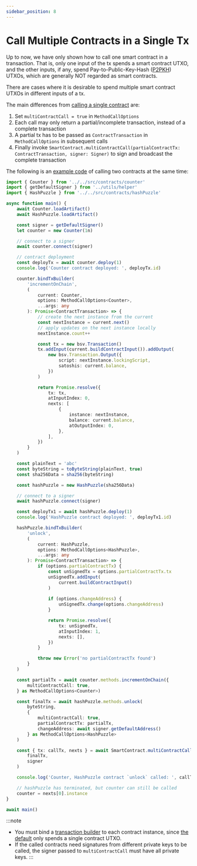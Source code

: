 ```yaml
---
sidebar_position: 8
---
```


# Call Multiple Contracts in a Single Tx

Up to now, we have only shown how to call one smart contract in a transaction. That is, only one input of the tx spends a smart contract UTXO, and the other inputs, if any, spend Pay-to-Public-Key-Hash ([P2PKH](https://learnmeabitcoin.com/guide/p2pkh)) UTXOs, which are generally NOT regarded as smart contracts.

There are cases where it is desirable to spend multiple smart contract UTXOs in different inputs of a tx.

The main differences from [calling a single contract](../how-to-deploy-and-call-a-contract/how-to-deploy-and-call-a-contract.md#contract-call) are:

1. Set `multiContractCall = true` in `MethodCallOptions`
2. Each call may only return a partial/incomplete transaction, instead of a complete transaction
3. A partial tx has to be passed as `ContractTransaction` in `MethodCallOptions` in subsequent calls
4. Finally invoke `SmartContract.multiContractCall(partialContractTx: ContractTransaction, signer: Signer)` to sign and broadcast the complete transaction


The following is an [example code](https://github.com/sCrypt-Inc/boilerplate/blob/master/tests/multi_contracts_call.test.ts) of calling two contracts at the same time:


```ts
import { Counter } from '../../src/contracts/counter'
import { getDefaultSigner } from '../utils/helper'
import { HashPuzzle } from '../../src/contracts/hashPuzzle'

async function main() {
    await Counter.loadArtifact()
    await HashPuzzle.loadArtifact()

    const signer = getDefaultSigner()
    let counter = new Counter(1n)

    // connect to a signer
    await counter.connect(signer)

    // contract deployment
    const deployTx = await counter.deploy(1)
    console.log('Counter contract deployed: ', deployTx.id)

    counter.bindTxBuilder(
        'incrementOnChain',
        (
            current: Counter,
            options: MethodCallOptions<Counter>,
            ...args: any
        ): Promise<ContractTransaction> => {
            // create the next instance from the current
            const nextInstance = current.next()
            // apply updates on the next instance locally
            nextInstance.count++

            const tx = new bsv.Transaction()
            tx.addInput(current.buildContractInput()).addOutput(
                new bsv.Transaction.Output({
                    script: nextInstance.lockingScript,
                    satoshis: current.balance,
                })
            )

            return Promise.resolve({
                tx: tx,
                atInputIndex: 0,
                nexts: [
                    {
                        instance: nextInstance,
                        balance: current.balance,
                        atOutputIndex: 0,
                    },
                ],
            })
        }
    )

    const plainText = 'abc'
    const byteString = toByteString(plainText, true)
    const sha256Data = sha256(byteString)

    const hashPuzzle = new HashPuzzle(sha256Data)

    // connect to a signer
    await hashPuzzle.connect(signer)

    const deployTx1 = await hashPuzzle.deploy(1)
    console.log('HashPuzzle contract deployed: ', deployTx1.id)

    hashPuzzle.bindTxBuilder(
        'unlock',
        (
            current: HashPuzzle,
            options: MethodCallOptions<HashPuzzle>,
            ...args: any
        ): Promise<ContractTransaction> => {
            if (options.partialContractTx) {
                const unSignedTx = options.partialContractTx.tx
                unSignedTx.addInput(
                    current.buildContractInput()
                )
                
                if (options.changeAddress) {
                    unSignedTx.change(options.changeAddress)
                }

                return Promise.resolve({
                    tx: unSignedTx,
                    atInputIndex: 1,
                    nexts: [],
                })
            }

            throw new Error('no partialContractTx found')
        }
    )

    const partialTx = await counter.methods.incrementOnChain({
        multiContractCall: true,
    } as MethodCallOptions<Counter>)

    const finalTx = await hashPuzzle.methods.unlock(
        byteString,
        {
            multiContractCall: true,
            partialContractTx: partialTx,
            changeAddress: await signer.getDefaultAddress()
        } as MethodCallOptions<HashPuzzle>
    )

    const { tx: callTx, nexts } = await SmartContract.multiContractCall(
        finalTx,
        signer
    )

    console.log('Counter, HashPuzzle contract `unlock` called: ', callTx.id)

    // hashPuzzle has terminated, but counter can still be called
    counter = nexts[0].instance
}

await main()

```



:::note
- You must bind a [transaction builder](../how-to-deploy-and-call-a-contract/how-to-deploy-and-call-a-contract.md#tx-builders) to each contract instance, since [the default](../how-to-deploy-and-call-a-contract/how-to-customize-a-contract-tx.md#customize-1) only spends a single contract UTXO.
- If the called contracts need signatures from different private keys to be called, the signer passed to `multiContractCall` must have all private keys.
:::

